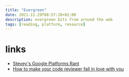 ```yaml
---
title: "Evergreen"
date: 2021-11-29T08:57:28+02:00
description: evergreen bits from around the web
tags: [reading, platform, resource]
---
```


# links
- [Stevey's Google Platforms Rant](https://gist.github.com/chitchcock/1281611)
- [How to make your code reviewer fall in love with you](https://mtlynch.io/code-review-love/)